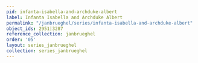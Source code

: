 ```yaml
---
pid: infanta-isabella-and-archduke-albert
label: Infanta Isabella and Archduke Albert
permalink: "/janbrueghel/series/infanta-isabella-and-archduke-albert"
object_ids: 2951|3287
reference_collection: janbrueghel
order: '05'
layout: series_janbrueghel
collection: series_janbrueghel
---
```

